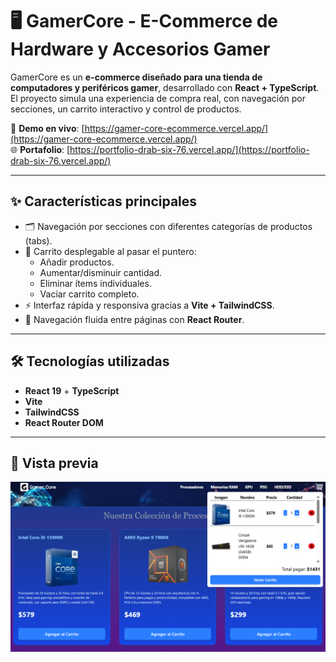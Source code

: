 # 🖥️ GamerCore - E-Commerce de Hardware y Accesorios Gamer

GamerCore es un **e-commerce diseñado para una tienda de computadores y periféricos gamer**, desarrollado con **React + TypeScript**.  
El proyecto simula una experiencia de compra real, con navegación por secciones, un carrito interactivo y control de productos.

🔗 **Demo en vivo**: [https://gamer-core-ecommerce.vercel.app/](https://gamer-core-ecommerce.vercel.app/)  
🌐 **Portafolio**: [https://portfolio-drab-six-76.vercel.app/](https://portfolio-drab-six-76.vercel.app/)

---

## ✨ Características principales

- 🗂️ Navegación por secciones con diferentes categorías de productos (tabs).
- 🛒 Carrito desplegable al pasar el puntero:
  - Añadir productos.
  - Aumentar/disminuir cantidad.
  - Eliminar ítems individuales.
  - Vaciar carrito completo.
- ⚡ Interfaz rápida y responsiva gracias a **Vite + TailwindCSS**.
- 🔄 Navegación fluida entre páginas con **React Router**.

---

## 🛠️ Tecnologías utilizadas

- **React 19** + **TypeScript**
- **Vite**
- **TailwindCSS**
- **React Router DOM**

---

## 📸 Vista previa

![Vista previa](image-1.png)